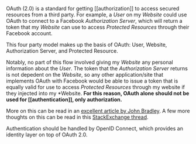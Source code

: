 OAuth (2.0) is a standard for getting [[authorization]] to access secured resources from a third party.  For example, a *User* on my *Website* could use OAuth to connect to a Facebook *Authorization Server*, which will return a token that my *Website* can use to access *Protected Resources* through their Facebook account.

This four party model makes up the basis of OAuth: User, Website, Authorization Server, and Protected Resource.

Notably, no part of this flow involved giving my *Website* any personal information about the *User*.  The token that the *Authorization Server* returns is not depedent on the *Website*, so any other application/site that implements OAuth with Facebook would be able to issue a token that is equally valid for use to access *Protected Resources* through my website if they injected into my *Website.  **For this reason, OAuth alone should not be used for [[authentication]], only authorization.**

More on this can be read in an [excellent article by John Bradley](http://www.thread-safe.com/2012/01/problem-with-oauth-for-authentication.html).  A few more thoughts on this can be read in this [StackExchange thread](https://security.stackexchange.com/questions/37818/why-use-openid-connect-instead-of-plain-oauth2/260519#260519).

Authentication should be handled by OpenID Connect, which provides an identity layer on top of OAuth 2.0.